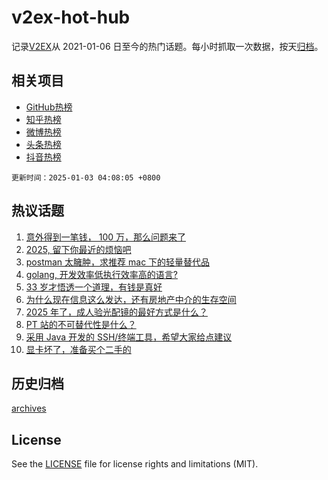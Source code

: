 # v2ex-hot-hub

 记录[V2EX](https://www.v2ex.com/)从 2021-01-06 日至今的热门话题。每小时抓取一次数据，按天[归档](archives)。
 
 ## 相关项目

- [GitHub热榜](https://github.com/it985/github-hot-hub)
- [知乎热榜](https://github.com/it985/zhihu-hot-hub)
- [微博热榜](https://github.com/it985/weibo-hot-hub)
- [头条热榜](https://github.com/it985/toutiao-hot-hub)
- [抖音热榜](https://github.com/it985/douyin-hot-hub)


 `更新时间：2025-01-03 04:08:05 +0800`

## 热议话题

1. [意外得到一笔钱， 100 万，那么问题来了](https://www.v2ex.com/t/1101896)
1. [2025, 留下你最近的烦恼吧](https://www.v2ex.com/t/1101874)
1. [postman 太臃肿，求推荐 mac 下的轻量替代品](https://www.v2ex.com/t/1101928)
1. [golang, 开发效率低执行效率高的语言?](https://www.v2ex.com/t/1101972)
1. [33 岁才悟透一个道理，有钱是真好](https://www.v2ex.com/t/1101991)
1. [为什么现在信息这么发达，还有房地产中介的生存空间](https://www.v2ex.com/t/1101882)
1. [2025 年了，成人验光配镜的最好方式是什么？](https://www.v2ex.com/t/1101916)
1. [PT 站的不可替代性是什么？](https://www.v2ex.com/t/1101920)
1. [采用 Java 开发的 SSH/终端工具，希望大家给点建议](https://www.v2ex.com/t/1101966)
1. [显卡坏了，准备买个二手的](https://www.v2ex.com/t/1101893)

## 历史归档

[archives](archives)

## License

See the [LICENSE](LICENSE) file for license rights and limitations (MIT).
